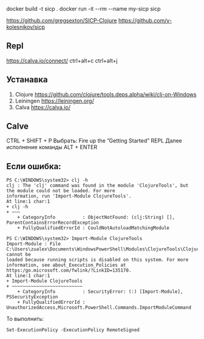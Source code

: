 docker build -t sicp .
docker run -it --rm --name my-sicp sicp

https://github.com/gregsexton/SICP-Clojure
https://github.com/v-kolesnikov/sicp


## Repl
https://calva.io/connect/
ctrl+alt+c ctrl+alt+j

## Устанавка
1. Clojure https://github.com/clojure/tools.deps.alpha/wiki/clj-on-Windows
2. Leiningen https://leiningen.org/
3. Calva https://calva.io/

## Calve
CTRL + SHIFT + P
Выбрать: Fire up the ”Getting Started” REPL
Далее исполнение команды ALT + ENTER

## Если ошибка:
```
PS C:\WINDOWS\system32> clj -h
clj : The 'clj' command was found in the module 'ClojureTools', but the module could not be loaded. For more
information, run 'Import-Module ClojureTools'.
At line:1 char:1
+ clj -h
+ ~~~
    + CategoryInfo          : ObjectNotFound: (clj:String) [], ParentContainsErrorRecordException
    + FullyQualifiedErrorId : CouldNotAutoloadMatchingModule

PS C:\WINDOWS\system32> Import-Module ClojureTools
Import-Module : File C:\Users\zualex\Documents\WindowsPowerShell\Modules\ClojureTools\ClojureTools.psm1 cannot be
loaded because running scripts is disabled on this system. For more information, see about_Execution_Policies at
https:/go.microsoft.com/fwlink/?LinkID=135170.
At line:1 char:1
+ Import-Module ClojureTools
+ ~~~~~~~~~~~~~~~~~~~~~~~~~~
    + CategoryInfo          : SecurityError: (:) [Import-Module], PSSecurityException
    + FullyQualifiedErrorId : UnauthorizedAccess,Microsoft.PowerShell.Commands.ImportModuleCommand
```

То выполнить:
```
Set-ExecutionPolicy -ExecutionPolicy RemoteSigned
```